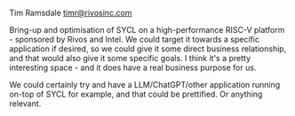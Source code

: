 Tim Ramsdale <timr@rivosinc.com>

Bring-up and optimisation of SYCL on a high-performance RISC-V
platform - sponsored by Rivos and Intel. We could target it towards a
specific application if desired, so we could give it some direct
business relationship, and that would also give it some specific goals.
I think it's a pretty interesting space - and it does have a real
business purpose for us.

We could certainly try and have a LLM/ChatGPT/other application running
on-top of SYCL for example, and that could be prettified. Or anything
relevant.